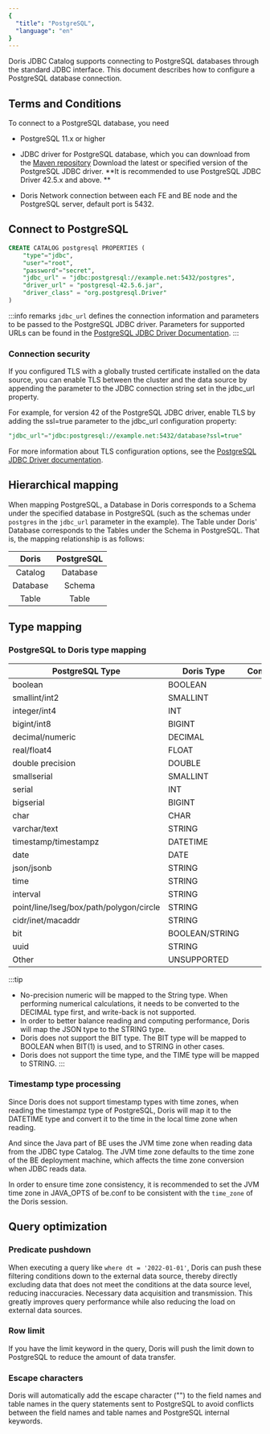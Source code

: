```yaml
---
{
  "title": "PostgreSQL",
  "language": "en"
}
---
```


<!-- 
Licensed to the Apache Software Foundation (ASF) under one
or more contributor license agreements.  See the NOTICE file
distributed with this work for additional information
regarding copyright ownership.  The ASF licenses this file
to you under the Apache License, Version 2.0 (the
"License"); you may not use this file except in compliance
with the License.  You may obtain a copy of the License at

  http://www.apache.org/licenses/LICENSE-2.0

Unless required by applicable law or agreed to in writing,
software distributed under the License is distributed on an
"AS IS" BASIS, WITHOUT WARRANTIES OR CONDITIONS OF ANY
KIND, either express or implied.  See the License for the
specific language governing permissions and limitations
under the License.
-->

Doris JDBC Catalog supports connecting to PostgreSQL databases through the standard JDBC interface. This document describes how to configure a PostgreSQL database connection.

## Terms and Conditions

To connect to a PostgreSQL database, you need

- PostgreSQL 11.x or higher

- JDBC driver for PostgreSQL database, which you can download from the [Maven repository](https://mvnrepository.com/artifact/org.postgresql/postgresql)
  Download the latest or specified version of the PostgreSQL JDBC driver. **It is recommended to use PostgreSQL JDBC Driver 42.5.x and above. **

- Doris Network connection between each FE and BE node and the PostgreSQL server, default port is 5432.

## Connect to PostgreSQL

```sql
CREATE CATALOG postgresql PROPERTIES (
    "type"="jdbc",
    "user"="root",
    "password"="secret",
    "jdbc_url" = "jdbc:postgresql://example.net:5432/postgres",
    "driver_url" = "postgresql-42.5.6.jar",
    "driver_class" = "org.postgresql.Driver"
)
```

:::info remarks
`jdbc_url` defines the connection information and parameters to be passed to the PostgreSQL JDBC driver.
Parameters for supported URLs can be found in the [PostgreSQL JDBC Driver Documentation](https://jdbc.postgresql.org/documentation/use/#connecting-to-the-database).
:::

### Connection security

If you configured TLS with a globally trusted certificate installed on the data source, you can enable TLS between the cluster and the data source by appending the parameter to the JDBC connection string set in the jdbc_url property.

For example, for version 42 of the PostgreSQL JDBC driver, enable TLS by adding the ssl=true parameter to the jdbc_url configuration property:

```sql
"jdbc_url"="jdbc:postgresql://example.net:5432/database?ssl=true"
```

For more information about TLS configuration options, see the [PostgreSQL JDBC Driver documentation](https://jdbc.postgresql.org/documentation/use/#connecting-to-the-database).

## Hierarchical mapping

When mapping PostgreSQL, a Database in Doris corresponds to a Schema under the specified database in PostgreSQL (such as the schemas under `postgres` in the `jdbc_url` parameter in the example). The Table under Doris' Database corresponds to the Tables under the Schema in PostgreSQL. That is, the mapping relationship is as follows:

| Doris    | PostgreSQL   |
|:--------:|:------------:|
| Catalog  |   Database   |
| Database |    Schema    |
|  Table   |    Table     |

## Type mapping

### PostgreSQL to Doris type mapping

| PostgreSQL Type                         | Doris Type     | Comment                              |
|-----------------------------------------|----------------|--------------------------------------|
| boolean                                 | BOOLEAN        |                                      |
| smallint/int2                           | SMALLINT       |                                      |
| integer/int4                            | INT            |                                      |
| bigint/int8                             | BIGINT         |                                      |
| decimal/numeric                         | DECIMAL        |                                      |
| real/float4                             | FLOAT          |                                      |
| double precision                        | DOUBLE         |                                      |
| smallserial                             | SMALLINT       |                                      |
| serial                                  | INT            |                                      |
| bigserial                               | BIGINT         |                                      |
| char                                    | CHAR           |                                      |
| varchar/text                            | STRING         |                                      |
| timestamp/timestampz                    | DATETIME       |                                      |
| date                                    | DATE           |                                      |
| json/jsonb                              | STRING         |                                      |
| time                                    | STRING         |                                      |
| interval                                | STRING         |                                      |
| point/line/lseg/box/path/polygon/circle | STRING         |                                      |
| cidr/inet/macaddr                       | STRING         |                                      |
| bit                                     | BOOLEAN/STRING |                                      |
| uuid                                    | STRING         |                                      |
| Other                                   | UNSUPPORTED    |                                      |


:::tip
- No-precision numeric will be mapped to the String type. When performing numerical calculations, it needs to be converted to the DECIMAL type first, and write-back is not supported.
- In order to better balance reading and computing performance, Doris will map the JSON type to the STRING type.
- Doris does not support the BIT type. The BIT type will be mapped to BOOLEAN when BIT(1) is used, and to STRING in other cases.
- Doris does not support the time type, and the TIME type will be mapped to STRING.
:::

### Timestamp type processing

Since Doris does not support timestamp types with time zones, when reading the timestampz type of PostgreSQL, Doris will map it to the DATETIME type and convert it to the time in the local time zone when reading.

And since the Java part of BE uses the JVM time zone when reading data from the JDBC type Catalog. The JVM time zone defaults to the time zone of the BE deployment machine, which affects the time zone conversion when JDBC reads data.

In order to ensure time zone consistency, it is recommended to set the JVM time zone in JAVA_OPTS of be.conf to be consistent with the `time_zone` of the Doris session.

## Query optimization

### Predicate pushdown

When executing a query like `where dt = '2022-01-01'`, Doris can push these filtering conditions down to the external data source, thereby directly excluding data that does not meet the conditions at the data source level, reducing inaccuracies. Necessary data acquisition and transmission. This greatly improves query performance while also reducing the load on external data sources.

### Row limit

If you have the limit keyword in the query, Doris will push the limit down to PostgreSQL to reduce the amount of data transfer.

### Escape characters

Doris will automatically add the escape character ("") to the field names and table names in the query statements sent to PostgreSQL to avoid conflicts between the field names and table names and PostgreSQL internal keywords.
